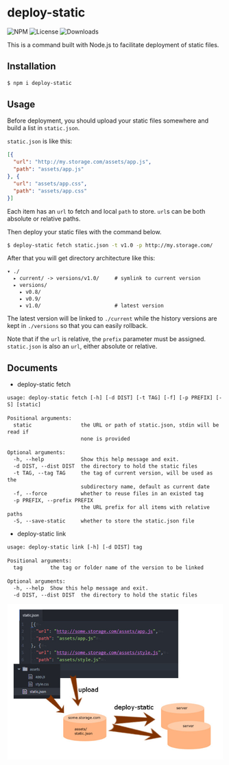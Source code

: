 deploy-static
===

![NPM](https://img.shields.io/npm/v/deploy-static.svg)
![License](https://img.shields.io/npm/l/deploy-static.svg)
![Downloads](https://img.shields.io/npm/dt/deploy-static.svg)

This is a command built with Node.js to facilitate deployment of static
files.

Installation
---
``` sh
$ npm i deploy-static
```

Usage
---
Before deployment, you should upload your static files somewhere and
build a list in `static.json`.

`static.json` is like this:

``` json
[{
  "url": "http://my.storage.com/assets/app.js",
  "path": "assets/app.js"
}, {
  "url": "assets/app.css",
  "path": "assets/app.css"
}]
```

Each item has an `url` to fetch and local `path` to store. `url`s can
be both absolute or relative paths.

Then deploy your static files with the command below.

``` sh
$ deploy-static fetch static.json -t v1.0 -p http://my.storage.com/
```

After that you will get directory architecture like this:

```
▾ ./
  ▸ current/ -> versions/v1.0/     # symlink to current version
  ▸ versions/
    ▸ v0.8/
    ▸ v0.9/
    ▸ v1.0/                        # latest version
```

The latest version will be linked to `./current` while the history
versions are kept in `./versions` so that you can easily rollback.

Note that if the `url` is relative, the `prefix` parameter must be
assigned. `static.json` is also an `url`, either absolute or relative.

Documents
---

* deploy-static fetch

```
usage: deploy-static fetch [-h] [-d DIST] [-t TAG] [-f] [-p PREFIX] [-S] [static]

Positional arguments:
  static                the URL or path of static.json, stdin will be read if
                        none is provided

Optional arguments:
  -h, --help            Show this help message and exit.
  -d DIST, --dist DIST  the directory to hold the static files
  -t TAG, --tag TAG     the tag of current version, will be used as the
                        subdirectory name, default as current date
  -f, --force           whether to reuse files in an existed tag
  -p PREFIX, --prefix PREFIX
                        the URL prefix for all items with relative paths
  -S, --save-static     whether to store the static.json file
```

* deploy-static link

```
usage: deploy-static link [-h] [-d DIST] tag

Positional arguments:
  tag         the tag or folder name of the version to be linked

Optional arguments:
  -h, --help  Show this help message and exit.
  -d DIST, --dist DIST  the directory to hold the static files
```

![deploy-static](resources/deploy-static.jpg)
